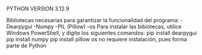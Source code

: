 PYTHON VERSION 3.12.9

Bibliotecas necesarias para garantizar la funcionalidad del programa:
-Dearpygui
-Numpy
-PIL (Pillow)
-os
Para instalar las bibiotecas, utilice Windows PowerShell, y digite los siguientes comandos:
pip install dearpygui
pip install numpy
pip install pillow
os no requiere instalación, pues forma parte de Python
